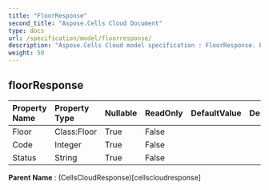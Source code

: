 ```yaml
---
title: "FloorResponse"
second_title: "Aspose.Cells Cloud Document"
type: docs
url: /specification/model/floorresponse/
description: "Aspose.Cells Cloud model specification : FloorResponse. Effortlessly handle Excel and other spreadsheet documents with features like opening, generating, editing, splitting, merging, comparing, and converting."
weight: 50
---
```


## **floorResponse**

 

| Property Name | Property Type | Nullable |  ReadOnly | DefaultValue | Description | 
| :- | :- | :- |:- |  :- | :- |
| Floor | Class:Floor | True |  False |  |  |  
| Code | Integer | True |  False |  |  |  
| Status | String | True |  False |  |  |  

**Parent Name** : (CellsCloudResponse)[cellscloudresponse]

